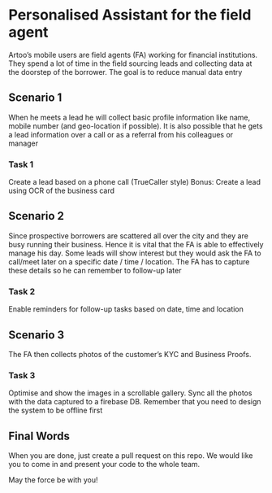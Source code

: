 # Personalised Assistant for the field agent

Artoo’s mobile users are field agents (FA) working for financial institutions. They spend a lot of time in the field sourcing leads and collecting data at the doorstep of the borrower. The goal is to reduce manual data entry

## Scenario 1
When he meets a lead he will collect basic profile information like name, mobile number (and geo-location if possible). It is also possible that he gets a lead information over a call or as a referral from his colleagues or manager

### Task 1
Create a lead based on a phone call (TrueCaller style)
Bonus: Create a lead using OCR of the business card


## Scenario 2
Since prospective borrowers are scattered all over the city and they are busy running their business. Hence it is vital that the FA is able to effectively manage his day. Some leads will show interest but they would ask the FA to call/meet later on a specific date / time / location. The FA has to capture these details so he can remember to follow-up later
### Task 2
Enable reminders for follow-up tasks based on date, time and location


## Scenario 3
The FA then collects photos of the customer’s KYC and Business Proofs. 
### Task 3
Optimise and show the images in a scrollable gallery. Sync all the photos with the data captured to a firebase DB. Remember that you need to design the system to be offline first


## Final Words

When you are done, just create a pull request on this repo. We would like you to come in and present your code to the whole team.

May the force be with you!
